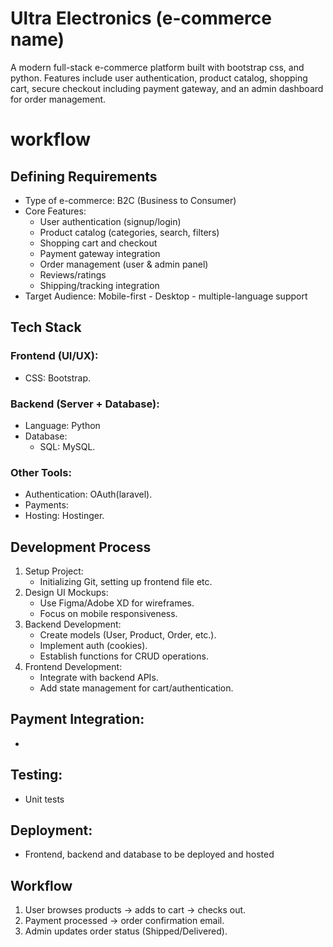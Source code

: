 # Ultra Electronics (e-commerce name)
A modern full-stack e-commerce platform built with bootstrap css, and python. Features include user authentication, product catalog, shopping cart, secure checkout including payment gateway, and an admin dashboard for order management.
# workflow
## Defining Requirements
- Type of e-commerce: B2C (Business to Consumer)
- Core Features:
  - User authentication (signup/login)
  - Product catalog (categories, search, filters)
  - Shopping cart and checkout
  - Payment gateway integration
  - Order management (user & admin panel)
  - Reviews/ratings
  - Shipping/tracking integration
- Target Audience: Mobile-first - Desktop - multiple-language support

## Tech Stack
### Frontend (UI/UX):
- CSS: Bootstrap.
### Backend (Server + Database):
- Language: Python
- Database: 
  - SQL: MySQL.

### Other Tools:
- Authentication: OAuth(laravel).
- Payments: 
- Hosting: Hostinger.

## Development Process
1. Setup Project:
   - Initializing Git, setting up frontend file etc.
2. Design UI Mockups:
   - Use Figma/Adobe XD for wireframes.
   - Focus on mobile responsiveness.
3. Backend Development:
   - Create models (User, Product, Order, etc.).
   - Implement auth (cookies).
   - Establish functions for CRUD operations.
4. Frontend Development:
   - Integrate with backend APIs.
   - Add state management for cart/authentication.
## Payment Integration:
   -
## Testing:
   - Unit tests
## Deployment:
   - Frontend, backend and database to be deployed and hosted


##  Workflow
1. User browses products → adds to cart → checks out.
2. Payment processed → order confirmation email.
3. Admin updates order status (Shipped/Delivered).

